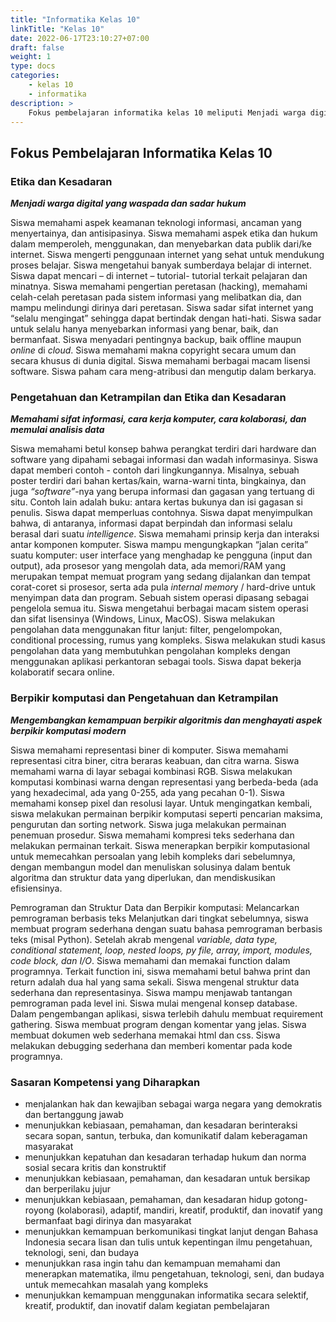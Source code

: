 ```yaml
---
title: "Informatika Kelas 10"
linkTitle: "Kelas 10"
date: 2022-06-17T23:10:27+07:00
draft: false
weight: 1
type: docs
categories:
    - kelas 10
    - informatika
description: >
    Fokus pembelajaran informatika kelas 10 meliputi Menjadi warga digital yang waspada dan sadar hukum; Memahami sifat informasi, cara kerja komputer, cara kolaborasi, dan memulai analisis data; Mengembangkan kemampuan berpikir algoritmis dan menghayati aspek berpikir komputasi modern.
---
```


## Fokus Pembelajaran Informatika Kelas 10
### Etika dan Kesadaran
***Menjadi warga digital yang waspada dan sadar hukum***

Siswa memahami aspek keamanan teknologi informasi, ancaman yang menyertainya, dan antisipasinya. Siswa memahami aspek etika dan hukum dalam memperoleh, menggunakan, dan menyebarkan data publik dari/ke internet. Siswa mengerti penggunaan internet yang sehat untuk mendukung proses belajar. Siswa mengetahui banyak sumberdaya belajar di internet. Siswa dapat mencari – di internet – tutorial- tutorial terkait pelajaran dan minatnya. Siswa memahami pengertian peretasan (hacking), memahami celah-celah peretasan pada sistem informasi yang melibatkan dia, dan mampu melindungi dirinya dari peretasan. Siswa sadar sifat internet yang “selalu mengingat” sehingga dapat bertindak dengan hati-hati. Siswa sadar untuk selalu hanya menyebarkan informasi yang benar, baik, dan bermanfaat. Siswa menyadari pentingnya backup, baik offline maupun *online* di *cloud*. Siswa memahami makna copyright secara umum dan secara khusus di dunia digital. Siswa memahami berbagai macam lisensi software. Siswa paham cara meng-atribusi dan mengutip dalam berkarya.

### Pengetahuan dan Ketrampilan dan Etika dan Kesadaran
***Memahami sifat informasi, cara kerja komputer, cara kolaborasi, dan memulai analisis data***

Siswa memahami betul konsep bahwa perangkat terdiri dari hardware dan software yang dipahami sebagai informasi dan wadah informasinya. Siswa dapat memberi contoh - contoh dari lingkungannya. Misalnya, sebuah poster terdiri dari bahan kertas/kain, warna-warni tinta, bingkainya, dan juga *“software”*-nya yang berupa informasi dan gagasan yang tertuang di situ. Contoh lain adalah buku: antara kertas bukunya dan isi gagasan si penulis. Siswa dapat memperluas contohnya. Siswa dapat menyimpulkan bahwa, di antaranya, informasi dapat berpindah dan informasi selalu berasal dari suatu *intelligence*. Siswa memahami prinsip kerja dan interaksi antar komponen komputer. Siswa mampu mengungkapkan “jalan cerita” suatu komputer: user interface yang menghadap ke pengguna (input dan output), ada prosesor yang mengolah data, ada memori/RAM yang merupakan tempat memuat program yang sedang dijalankan dan tempat corat-coret si prosesor, serta ada pula *internal memor*y / hard-drive untuk menyimpan data dan program. Sebuah sistem operasi dipasang sebagai pengelola semua itu. Siswa mengetahui berbagai macam sistem operasi dan sifat lisensinya (Windows, Linux, MacOS). Siswa melakukan pengolahan data menggunakan fitur lanjut: filter, pengelompokan, conditional processing, rumus yang kompleks. Siswa melakukan studi kasus pengolahan data yang membutuhkan pengolahan kompleks dengan menggunakan aplikasi perkantoran sebagai tools. Siswa dapat bekerja kolaboratif secara online.

### Berpikir komputasi dan Pengetahuan dan Ketrampilan
***Mengembangkan kemampuan berpikir algoritmis dan menghayati aspek berpikir komputasi modern***

Siswa memahami representasi biner di komputer. Siswa memahami representasi citra biner, citra beraras keabuan, dan citra warna. Siswa memahami warna di layar sebagai kombinasi RGB. Siswa melakukan komputasi kombinasi warna dengan representasi yang berbeda-beda (ada yang hexadecimal, ada yang 0-255, ada yang pecahan 0-1). Siswa memahami konsep pixel dan resolusi layar. Untuk mengingatkan kembali, siswa melakukan permainan berpikir komputasi seperti pencarian maksima, pengurutan dan sorting network. Siswa juga melakukan permainan penemuan prosedur. Siswa memahami kompresi teks sederhana dan melakukan permainan terkait. Siswa menerapkan berpikir komputasional untuk memecahkan persoalan yang lebih kompleks dari sebelumnya, dengan membangun model dan menuliskan solusinya dalam bentuk algoritma dan struktur data yang diperlukan, dan mendiskusikan efisiensinya.

Pemrograman dan Struktur Data dan Berpikir komputasi: Melancarkan pemrograman berbasis teks
Melanjutkan dari tingkat sebelumnya, siswa membuat program sederhana dengan suatu bahasa pemrograman berbasis teks (misal Python). Setelah akrab mengenal *variable, data type, conditional statement, loop, nested loops, py file, array, import, modules, code block, dan I/O*. Siswa memahami dan memakai function dalam programnya. Terkait function ini, siswa memahami betul bahwa print dan return adalah dua hal yang sama sekali. Siswa mengenal struktur data sederhana dan representasinya. Siswa mampu menjawab tantangan pemrograman pada level ini. Siswa mulai mengenal konsep database. Dalam pengembangan aplikasi, siswa terlebih dahulu membuat requirement gathering. Siswa membuat program dengan komentar yang jelas. Siswa membuat dokumen web sederhana memakai html dan css. Siswa melakukan debugging sederhana dan memberi komentar pada kode programnya.

### Sasaran Kompetensi yang Diharapkan
- menjalankan hak dan kewajiban sebagai warga negara yang demokratis dan bertanggung jawab
- menunjukkan kebiasaan, pemahaman, dan kesadaran berinteraksi secara sopan, santun, terbuka, dan komunikatif dalam keberagaman masyarakat
- menunjukkan kepatuhan dan kesadaran terhadap hukum dan norma sosial secara kritis dan konstruktif
- menunjukkan kebiasaan, pemahaman, dan kesadaran untuk bersikap dan berperilaku jujur
- menunjukkan kebiasaan, pemahaman, dan kesadaran hidup gotong-royong (kolaborasi), adaptif, mandiri, kreatif, produktif, dan inovatif yang bermanfaat bagi dirinya dan masyarakat
- menunjukkan kemampuan berkomunikasi tingkat lanjut dengan Bahasa Indonesia secara lisan dan tulis untuk kepentingan ilmu pengetahuan, teknologi, seni, dan budaya
- menunjukkan rasa ingin tahu dan kemampuan memahami dan menerapkan matematika, ilmu pengetahuan, teknologi, seni, dan budaya untuk memecahkan masalah yang kompleks
- menunjukkan kemampuan menggunakan informatika secara selektif, kreatif, produktif, dan inovatif dalam kegiatan pembelajaran